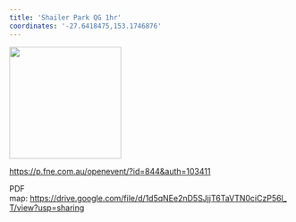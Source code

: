 ```yaml
---
title: 'Shailer Park QG 1hr'
coordinates: '-27.6418475,153.1746876'
---
```

<img src="https://doc-14-08-mymaps.googleusercontent.com/untrusted/hostedimage/o2fbn585vcrt3ao71o6a0j9c34/klcj88oshk05cbup1akf4383ik/1688363100000/3_qa3g-a-HBcK3YBy6L69UtbaCxl2qxF/*/6ACtvi-F3tlYEHbgrobE3ZHzJv7RIwuS9k2ctHccBHt08t161QY9nU_WBbzusXTIVLiiExIpMGXglXpIiCffZhfuPLERvpRb_CN-Yt0q19x6C3VMCpP52ECswIAcrAR-WV9u3iwTX7wDC0AWk2E3XrmjY-PJxzndFsx_HN659JDkBaZnCP-Cb-7YSUvIu5ehLNuCyFw?session=0&fife" height="200" width="auto" />

https://p.fne.com.au/openevent/?id=844&auth=103411

PDF map: https://drive.google.com/file/d/1d5qNEe2nD5SJjjT6TaVTN0ciCzP56l_T/view?usp=sharing
